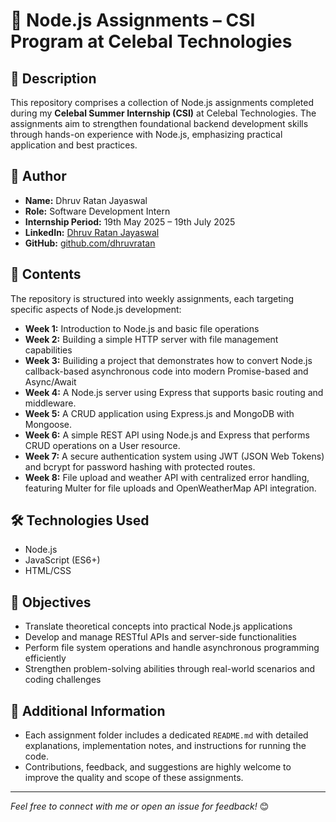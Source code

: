 # 🚀 Node.js Assignments – CSI Program at Celebal Technologies

## 📄 Description

This repository comprises a collection of Node.js assignments completed during my **Celebal Summer Internship (CSI)** at Celebal Technologies. The assignments aim to strengthen foundational backend development skills through hands-on experience with Node.js, emphasizing practical application and best practices.

## 👤 Author

- **Name:** Dhruv Ratan Jayaswal
- **Role:** Software Development Intern
- **Internship Period:** 19th May 2025 – 19th July 2025
- **LinkedIn:** [Dhruv Ratan Jayaswal](https://www.linkedin.com/in/drjayaswal)
- **GitHub:** [github.com/dhruvratan](https://github.com/drjayaswal)

## 📂 Contents

The repository is structured into weekly assignments, each targeting specific aspects of Node.js development:

- **Week 1:** Introduction to Node.js and basic file operations
- **Week 2:** Building a simple HTTP server with file management capabilities
- **Week 3:** Builiding a project that demonstrates how to convert Node.js callback-based asynchronous code into modern Promise-based and Async/Await
- **Week 4:** A Node.js server using Express that supports basic routing and middleware.
- **Week 5:** A CRUD application using Express.js and MongoDB with Mongoose.
- **Week 6:** A simple REST API using Node.js and Express that performs CRUD operations on a User resource.
- **Week 7:** A secure authentication system using JWT (JSON Web Tokens) and bcrypt for password hashing with protected routes.
- **Week 8:** File upload and weather API with centralized error handling, featuring Multer for file uploads and OpenWeatherMap API integration.

## 🛠️ Technologies Used

- Node.js
- JavaScript (ES6+)
- HTML/CSS

## 🎯 Objectives

- Translate theoretical concepts into practical Node.js applications
- Develop and manage RESTful APIs and server-side functionalities
- Perform file system operations and handle asynchronous programming efficiently
- Strengthen problem-solving abilities through real-world scenarios and coding challenges

## 📌 Additional Information

- Each assignment folder includes a dedicated `README.md` with detailed explanations, implementation notes, and instructions for running the code.
- Contributions, feedback, and suggestions are highly welcome to improve the quality and scope of these assignments.

---

_Feel free to connect with me or open an issue for feedback!_ 😊
